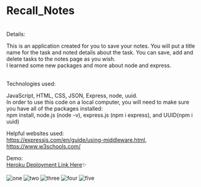 # Recall_Notes
<br>
Details:

This is an application created for you to save your notes. You will put a title name for the task and noted details about the task. You can save, add and delete tasks to the notes page as you wish. 
<br>
I learned some new packages and more about node and express.

<br>
Technologies used:

JavaScript, HTML, CSS, JSON, Express, node, uuid.
<br>
In order to use this code on a local computer, you will need to make sure you have all of the packages installed:
<br>
npm install, node.js (node -v), express.js (npm i express), and UUID(npm i uuid)
<br>

Helpful websites used:
<br>
https://expressjs.com/en/guide/using-middleware.html, https://www.w3schools.com/
<br>

Demo:
<br>
<a href="https://recall-your-notes.herokuapp.com/">Heroku Deployment Link Here</a>✨
<br><br>
![one](https://user-images.githubusercontent.com/117928966/230748074-f44a55be-a6c3-4f4c-bd46-4cd4db9201c4.jpg)
![two](https://user-images.githubusercontent.com/117928966/230938019-4151634e-8dc7-4c01-a987-6d25d2c753da.jpg)
![three](https://user-images.githubusercontent.com/117928966/230938094-d0957c4d-f20c-40df-afbc-8cccb7fbc080.jpg)
![four](https://user-images.githubusercontent.com/117928966/230748083-20dadda5-e7da-4df8-93de-c546c4909cc0.jpg)
![five](https://user-images.githubusercontent.com/117928966/230748084-09534c67-d88c-48fa-a6be-938a3dabc1cf.jpg)
